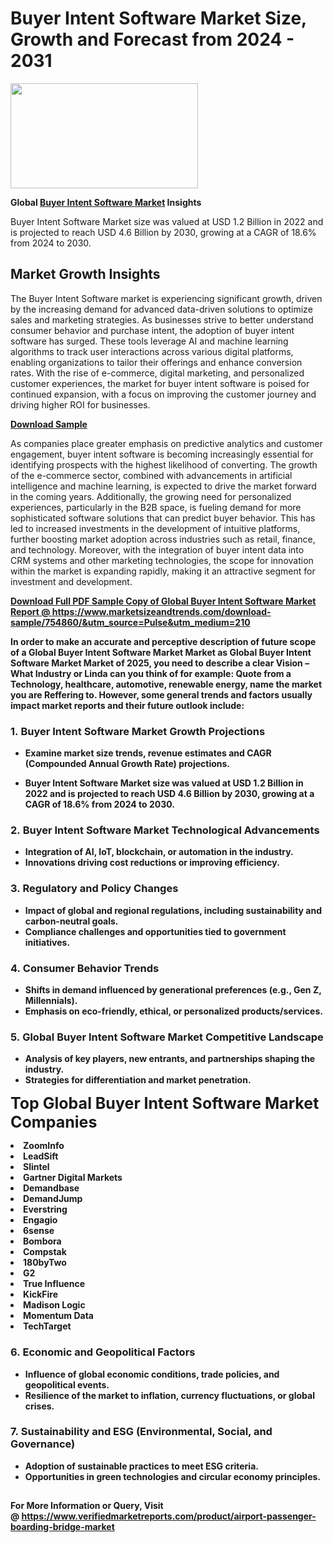 <H1>Buyer Intent Software Market Size, Growth and Forecast from 2024 - 2031</H1><img class="aligncenter size-medium wp-image-584254" src="https://thirdeyenews.in/wp-content/uploads/2024/09/Global-Market-Research-300x168.jpeg" alt="" width="300" height="168" /><p><strong>Global&nbsp;<a href="https://www.marketsizeandtrends.com/download-sample/754860/&amp;utm_source=Pulse&amp;utm_medium=210">Buyer Intent Software Market</a> Insights</strong></p><p>Buyer Intent Software Market size was valued at USD 1.2 Billion in 2022 and is projected to reach USD 4.6 Billion by 2030, growing at a CAGR of 18.6% from 2024 to 2030.</p><p><h2>Market Growth Insights</h2> <p>The Buyer Intent Software market is experiencing significant growth, driven by the increasing demand for advanced data-driven solutions to optimize sales and marketing strategies. As businesses strive to better understand consumer behavior and purchase intent, the adoption of buyer intent software has surged. These tools leverage AI and machine learning algorithms to track user interactions across various digital platforms, enabling organizations to tailor their offerings and enhance conversion rates. With the rise of e-commerce, digital marketing, and personalized customer experiences, the market for buyer intent software is poised for continued expansion, with a focus on improving the customer journey and driving higher ROI for businesses.</p> <p><strong><a href="#">Download Sample</a></strong></p> <p>As companies place greater emphasis on predictive analytics and customer engagement, buyer intent software is becoming increasingly essential for identifying prospects with the highest likelihood of converting. The growth of the e-commerce sector, combined with advancements in artificial intelligence and machine learning, is expected to drive the market forward in the coming years. Additionally, the growing need for personalized experiences, particularly in the B2B space, is fueling demand for more sophisticated software solutions that can predict buyer behavior. This has led to increased investments in the development of intuitive platforms, further boosting market adoption across industries such as retail, finance, and technology. Moreover, with the integration of buyer intent data into CRM systems and other marketing technologies, the scope for innovation within the market is expanding rapidly, making it an attractive segment for investment and development.</p> <p><strong><a href="#"></p><p><span class=""><strong>Download Full PDF Sample Copy of Global Buyer Intent Software Market Report</strong> @ <a href="https://www.marketsizeandtrends.com/download-sample/754860/&amp;utm_source=Pulse&amp;utm_medium=210" target="_blank">https://www.marketsizeandtrends.com/download-sample/754860/&amp;utm_source=Pulse&amp;utm_medium=210</a></span></p><p>In order to make an accurate and perceptive description of future scope of a Global&nbsp;Buyer Intent Software Market Market as Global&nbsp;Buyer Intent Software Market Market of 2025, you need to describe a clear Vision &ndash; What Industry or Linda can you think of for example: Quote from a Technology, healthcare, automotive, renewable energy, name the market you are Reffering to. However, some general trends and factors usually impact market reports and their future outlook include:</p><h3>1.&nbsp;<strong>Buyer Intent Software Market Growth Projections</strong></h3><ul><li>Examine market size trends, revenue estimates and CAGR (Compounded Annual Growth Rate) projections.</li><li><p>Buyer Intent Software Market size was valued at USD 1.2 Billion in 2022 and is projected to reach USD 4.6 Billion by 2030, growing at a CAGR of 18.6% from 2024 to 2030.</p></li></ul><h3>2.&nbsp;<strong>Buyer Intent Software Market Technological Advancements</strong></h3><ul><li>Integration of AI, IoT, blockchain, or automation in the industry.</li><li>Innovations driving cost reductions or improving efficiency.</li></ul><h3>3.&nbsp;<strong>Regulatory and Policy Changes</strong></h3><ul><li>Impact of global and regional regulations, including sustainability and carbon-neutral goals.</li><li>Compliance challenges and opportunities tied to government initiatives.</li></ul><h3>4.&nbsp;<strong>Consumer Behavior Trends</strong></h3><ul><li>Shifts in demand influenced by generational preferences (e.g., Gen Z, Millennials).</li><li>Emphasis on eco-friendly, ethical, or personalized products/services.</li></ul><h3>5.&nbsp;<strong>Global Buyer Intent Software Market Competitive Landscape</strong></h3><ul><li>Analysis of key players, new entrants, and partnerships shaping the industry.</li><li>Strategies for differentiation and market penetration.</li></ul><p data-pm-slice="1 1 []"><span style="color: inherit; font-family: inherit; font-size: 25px;">Top Global Buyer Intent Software Market Companies</span></p><div class="" data-test-id=""><p><li>ZoomInfo</li><li> LeadSift</li><li> Slintel</li><li> Gartner Digital Markets</li><li> Demandbase</li><li> DemandJump</li><li> Everstring</li><li> Engagio</li><li> 6sense</li><li> Bombora</li><li> Compstak</li><li> 180byTwo</li><li> G2</li><li> True Influence</li><li> KickFire</li><li> Madison Logic</li><li> Momentum Data</li><li> TechTarget</li></p></div><h3>6.&nbsp;<strong>Economic and Geopolitical Factors</strong></h3><ul><li>Influence of global economic conditions, trade policies, and geopolitical events.</li><li>Resilience of the market to inflation, currency fluctuations, or global crises.</li></ul><h3>7.&nbsp;<strong>Sustainability and ESG (Environmental, Social, and Governance)</strong></h3><ul><li>Adoption of sustainable practices to meet ESG criteria.</li><li>Opportunities in green technologies and circular economy principles.</li></ul><h2><strong style="font-size: 14px;">For More Information or Query, Visit @&nbsp;</strong><a style="background-color: #ffffff; font-size: 14px;" href="https://www.marketsizeandtrends.com/report/buyer-intent-software-market/" target="_blank">https://www.verifiedmarketreports.com/product/airport-passenger-boarding-bridge-market</a></h2>
